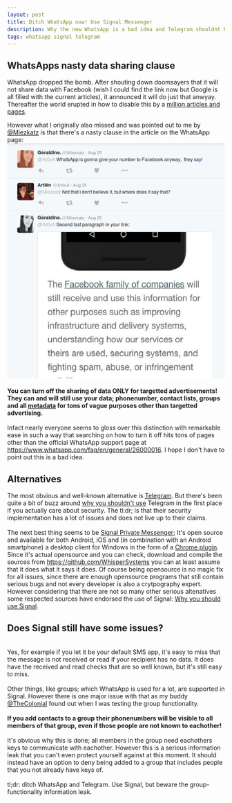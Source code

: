 ```yaml
---
layout: post
title: Ditch WhatsApp now! Use Signal Messenger
description: Why the new WhatsApp is a bad idea and Telegram shouldnt be considered
tags: whatsapp signal telegram
---
```

<h2>WhatsApps nasty data sharing clause</h2>
WhatsApp dropped the bomb. After shouting down doomsayers that it will not share data with Facebook (wish I could find the link now but Google is all filled with the current articles), it 
announced it will do just that anwyay. Thereafter the world erupted in how to disable this by a <a href="http://bfy.tw/7RbO">million articles and pages</a>.<br>

However what I originally also missed and was pointed out to me by <a href="https://www.twitter.com/miezkatz">@Miezkatz</a> is that there's a nasty clause in the article on the WhatsApp page:<br>
<img src="/static/img/twitter_miezkatz.png"><br>
<br> 
<b>You can turn off the sharing of data ONLY for targetted advertisements! They can and will still use your data; phonenumber, contact lists, groups and all <a href="http://www.wortzmans.com/blog/what-does-your-metadata-say-about-you-and-why-you-should-care">metadata</a> for tons of vague purposes other than targetted advertising.</b><br>
<br>
Infact nearly everyone seems to gloss over this distinction with remarkable ease in such a way that searching on how to turn it off hits tons of pages other than the official WhatsApp support page at 
<a href="https://www.whatsapp.com/faq/en/general/26000016">https://www.whatsapp.com/faq/en/general/26000016</a>. I hope I don't have to point out this is a bad idea.
<br>
<h2>Alternatives</h2>
The most obvious and well-known alternative is <a href="https://telegram.org/">Telegram</a>. But there's been quite a bit of buzz around <a href="http://gizmodo.com/why-you-should-stop-using-telegram-right-now-1782557415">why you shouldn't use</a> Telegram in the first place if you actually care about security. The tl:dr; is that their security implementation has a lot of issues and does not live up to their claims.<br>
<br>
The next best thing seems to be <a href="https://whispersystems.org/">Signal Private Messenger</a>; It's open source and available for both Android, iOS and (in combination with an Android smartphone) a desktop client for Windows in the form of a <a href="https://chrome.google.com/webstore/detail/signal-private-messenger/bikioccmkafdpakkkcpdbppfkghcmihk">Chrome plugin</a>. Since it's actual opensource and you can check, download and compile the sources from <a href="https://github.com/WhisperSystems">https://github.com/WhisperSystems</a> you can at least assume that it does what it says it does. Of course being opensource is no magic fix for all issues, since there are enough opensource programs that still contain serious bugs and not every developer is also a crytpography expert.
<br>
However considering that there are not so many other serious altenatives some respected sources have endorsed the use of Signal: <a href="https://google.com/#q=why+you+should+use+Signal">Why you should use Signal</a>.
<br>
<h2>Does Signal still have some issues?</h2>
<br>
Yes, for example if you let it be your default SMS app, it's easy to miss that the message is not received or read if your recipient has no data. It does have the received and read checks that are so well known, but it's still easy to miss.<br>
<br>
Other things, like groups; which WhatsApp is used for a lot, are supported in Signal. However there is one major issue with that as my buddy <a href="https://twitter.com/thecolonial">@TheColonial</a> found out when I was testing the group functionality. <br>
<br>
<b>If you add contacts to a group their phonenumbers will be visible to all members of that group, even if those people are not known to eachother!</b><br>
<br>
It's obvious why this is done; all members in the group need eachothers keys to communicate with eachother. However this is a serious information leak that you can't even protect yourself against at this moment. It should instead have an option to deny being added to a group that includes people that you not already have keys of.<br>
<br>
tl;dr: ditch WhatsApp and Telegram. Use Signal, but beware the group-functionality information leak.<br>
<br>
